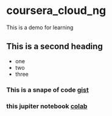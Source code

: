 # coursera_cloud_ng
This is a demo for learning

## This is a second heading
* one
* two
* three
### This is a snape of code [gist](https://gist.github.com/jmpie1/a251b89b06b8eb9bd2964d7b73d7c1f8)

### this jupiter notebook [colab](https://colab.research.google.com/drive/1DqsawjoWM3QjCgO4Ov88m51Znb6_1qaa?usp=sharing)

